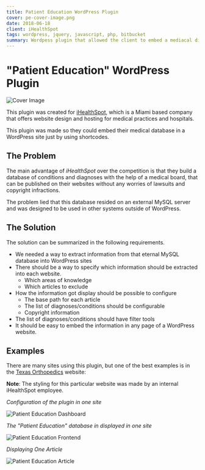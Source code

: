 ```yaml
---
title: Patient Education WordPress Plugin
cover: pe-cover-image.png
date: 2018-06-18
client: iHealthSpot
tags: wordpress, jquery, javascript, php, bitbucket
summary: Wordpess plugin that allowed the client to embed a mediacal diagnostics database inside any site page
---
```


# "Patient Education" WordPress Plugin

![Cover Image](pe-cover-image.png)

This plugin was created for [iHealthSpot](https://ihealthspot.com), which is a Miami based company that offers website design and hosting for medical practices and hospitals.

This plugin was made so they could embed their medical database in a WordPress site just by using shortcodes.

## The Problem

The main advantage of _iHealthSpot_ over the competition is that they build a database of conditions and diagnoses with the help of a medical board, that can be published on their websites without any worries of lawsuits and copyright infractions.

The problem lied that this database resided on an external MySQL server and was designed to be used in other systems outside of WordPress.

## The Solution

The solution can be summarized in the following requirements.

- We needed a way to extract information from that eternal MySQL database into WordPress sites
- There should be a way to specify which information should be extracted into each website.
  - Which areas of knowledge
  - Which articles to exclude
- How the information got display should be possible to configure
  - The base path for each article
  - The list of diagnoses/conditions should be configurable
  - Copyright information
- The list of diagnoses/conditions should have filter tools
- It should be easy to embed the information in any page of a WordPress website.

## Examples

There are many sites using this plugin, but one of the best examples is in the [Texas Orthopedics](https://www.txortho.com/patient-education/) website:

**Note**: The styling for this particular website was made by an internal iHealthSpot employee.


<div style="text-aligh: center; font-style: italic">Configuration of the plugin in one site</div>

![Patient Education Dashboard](pe-complete-dashboard.png)


<div style="text-aligh: center; font-style: italic">The "Patient Education" database in displayed in one site</div>

![Patient Education Frontend](pe-complete-list.png)


<div style="text-aligh: center; font-style: italic">Displaying One Article</div>

![Patient Education Article](pe-article.png)



